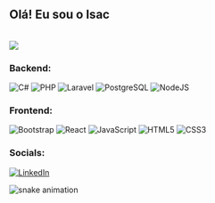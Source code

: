 ## Olá! Eu sou o Isac

<div style="display: inline_block"><br>
    <picture>
          <source
            srcset="https://github-readme-stats.vercel.app/api?username=kamuiryu&show_icons=true&theme=dark"
            media="(prefers-color-scheme: dark)"
          />
          <source
            srcset="https://github-readme-stats.vercel.app/api?username=kamuiryu&show_icons=true"
            media="(prefers-color-scheme: light), (prefers-color-scheme: no-preference)"
          />
          <img src="https://github-readme-stats.vercel.app/api?username=kamuiryu&show_icons=true" />
    </picture>
</div>

### Backend:
![C#](https://img.shields.io/badge/c%23-%23239120.svg?style=for-the-badge&logo=c-sharp&logoColor=white)
![PHP](https://img.shields.io/badge/php-%23777BB4.svg?style=for-the-badge&logo=php&logoColor=white)
![Laravel](https://img.shields.io/badge/laravel-%23FF2D20.svg?style=for-the-badge&logo=laravel&logoColor=white)
![PostgreSQL](https://img.shields.io/badge/postgresql-%234169E1.svg?style=for-the-badge&logo=postgresql&logoColor=white)
![NodeJS](https://img.shields.io/badge/nodejs-%23339933.svg?style=for-the-badge&logo=nodedotjs&logoColor=white)


### Frontend:
![Bootstrap](https://img.shields.io/badge/bootstrap-%23563D7C.svg?style=for-the-badge&logo=bootstrap&logoColor=white)
![React](https://img.shields.io/badge/react-%2320232a.svg?style=for-the-badge&logo=react&logoColor=%2361DAFB)
![JavaScript](https://img.shields.io/badge/javascript-%23323330.svg?style=for-the-badge&logo=javascript&logoColor=%23F7DF1E)
![HTML5](https://img.shields.io/badge/html5-%23E34F26.svg?style=for-the-badge&logo=html5&logoColor=white)
![CSS3](https://img.shields.io/badge/css3-%231572B6.svg?style=for-the-badge&logo=css3&logoColor=white)

### Socials:
[![LinkedIn](https://img.shields.io/badge/-LinkedIn-090909?style=for-the-badge&logo=linkedin&logoColor=007BB6)](https://www.linkedin.com/in/isacsantana/)

![snake animation](https://github.com/kamuiryu/kamuiryu/blob/output/github-contribution-grid-snake2.svg)
